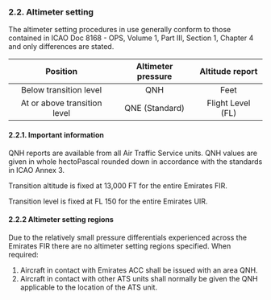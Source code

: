 ### 	2.2. Altimeter setting

The altimeter setting procedures in use generally conform to those contained in ICAO Doc 8168 - OPS, Volume 1, Part III, Section 1, Chapter 4 and only differences are stated.

|           Position           | Altimeter pressure |  Altitude report  |
| :--------------------------: | :----------------: | :---------------: |
|    Below transition level    |        QNH         |       Feet        |
| At or above transition level |   QNE (Standard)   | Flight Level (FL) |

#### 2.2.1. Important information

QNH reports are available from all Air Traffic Service units. QNH values are given in whole hectoPascal rounded down in accordance with the standards in ICAO Annex 3.

Transition altitude is fixed at 13,000 FT for the entire Emirates FIR.

Transition level is fixed at FL 150 for the entire Emirates UIR.

#### 2.2.2 Altimeter setting regions

Due to the relatively small pressure differentials experienced across the Emirates FIR there are no altimeter setting regions specified. When required:

1. Aircraft in contact with Emirates ACC shall be issued with an area QNH.
2. Aircraft in contact with other ATS units shall normally be given the QNH applicable to the location of the ATS unit.

